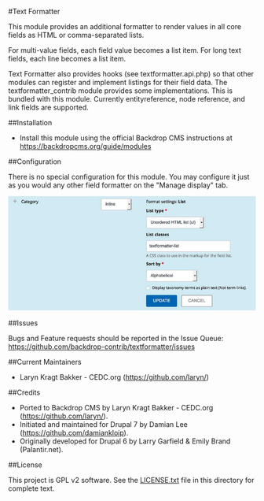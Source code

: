 #Text Formatter

This module provides an additional formatter to render values in all
core fields as HTML or comma-separated lists.

For multi-value fields, each field value becomes a list item. For long text
fields, each line becomes a list item.

Text Formatter also provides hooks (see textformatter.api.php) so that other
modules can register and implement listings for their field data. The
textformatter_contrib module provides some implementations. This is bundled
with this module. Currently entityreference, node reference, and link fields
are supported.

##Installation

- Install this module using the official Backdrop CMS instructions at
  https://backdropcms.org/guide/modules

##Configuration

There is no special configuration for this module.  You may configure it just as
you would any other field formatter on the "Manage display" tab.

![Text Formatter](images/textformatter.jpg "Text Formatter Display Settings")

##Issues

Bugs and Feature requests should be reported in the Issue Queue:
https://github.com/backdrop-contrib/textformatter/issues

##Current Maintainers

- Laryn Kragt Bakker - CEDC.org (https://github.com/laryn/)

##Credits

- Ported to Backdrop CMS by Laryn Kragt Bakker - CEDC.org 
  (https://github.com/laryn/).
- Initiated and maintained for Drupal 7 by Damian Lee 
  (https://github.com/damiankloip).
- Originally developed for Drupal 6 by Larry Garfield & Emily Brand 
  (Palantir.net).

##License

This project is GPL v2 software. See the [LICENSE.txt](LICENSE.txt) file in 
this directory for complete text.
